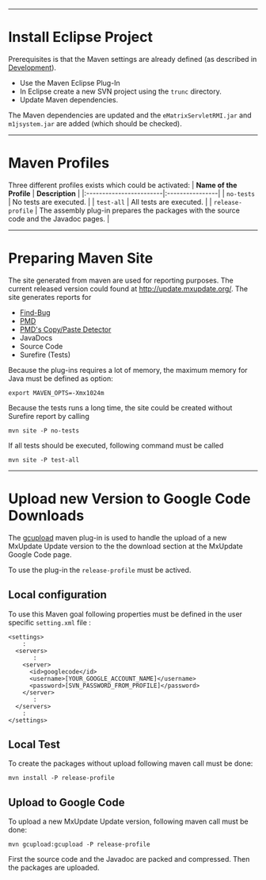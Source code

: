


---


# Install Eclipse Project #
Prerequisites is that the Maven settings are already defined (as described in
[Development](Development.md)).

  * Use the Maven Eclipse Plug-In
  * In Eclipse create a new SVN project using the `trunc` directory.
  * Update Maven dependencies.

The Maven dependencies are updated and the `eMatrixServletRMI.jar` and
`m1jsystem.jar` are added (which should be checked).


---


# Maven Profiles #
Three different profiles exists which could be activated:
| **Name of the Profile** | **Description** |
|:------------------------|:----------------|
| `no-tests`              | No tests are executed. |
| `test-all`              | All tests are executed. |
| `release-profile`       | The assembly plug-in prepares the packages with the source code and the Javadoc pages. |


---


# Preparing Maven Site #
The site generated from maven are used for reporting purposes. The current
released version could found at http://update.mxupdate.org/.
The site generates reports for
  * [Find-Bug](http://findbugs.sourceforge.net/)
  * [PMD](http://pmd.sourceforge.net/)
  * [PMD's Copy/Paste Detector](http://pmd.sourceforge.net/cpd.html)
  * JavaDocs
  * Source Code
  * Surefire (Tests)

Because the plug-ins requires a lot of memory, the maximum memory for Java must
be defined as option:
```
export MAVEN_OPTS=-Xmx1024m
```
Because the tests runs a long time, the site could be created without Surefire report by calling
```
mvn site -P no-tests
```
If all tests should be executed, following command must be called
```
mvn site -P test-all
```


---


# Upload new Version to Google Code Downloads #
The [gcupload](http://code.google.com/p/gcupload-maven-plugin/) maven plug-in is
used to handle the upload of a new MxUpdate Update version to the the download
section at the MxUpdate Google Code page.

To use the plug-in the `release-profile` must be actived.

## Local configuration ##
To use this Maven goal following properties must be defined in the user specific
`setting.xml` file :
```
<settings>
    :
  <servers>
       :
    <server>
      <id>googlecode</id>
      <username>[YOUR_GOOGLE_ACCOUNT_NAME]</username>
      <password>[SVN_PASSWORD_FROM_PROFILE]</password>
    </server>
       :
  </servers>
    :
</settings>
```

## Local Test ##
To create the packages without upload following maven call must be done:
```
mvn install -P release-profile
```

## Upload to Google Code ##
To upload a new MxUpdate Update version, following maven call must be done:
```
mvn gcupload:gcupload -P release-profile
```
First the source code and the Javadoc are packed and compressed. Then the
packages are uploaded.